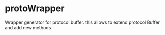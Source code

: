# protoWrapper
Wrapper generator for protocol buffer. this allows to extend protocol Buffer and add new methods
